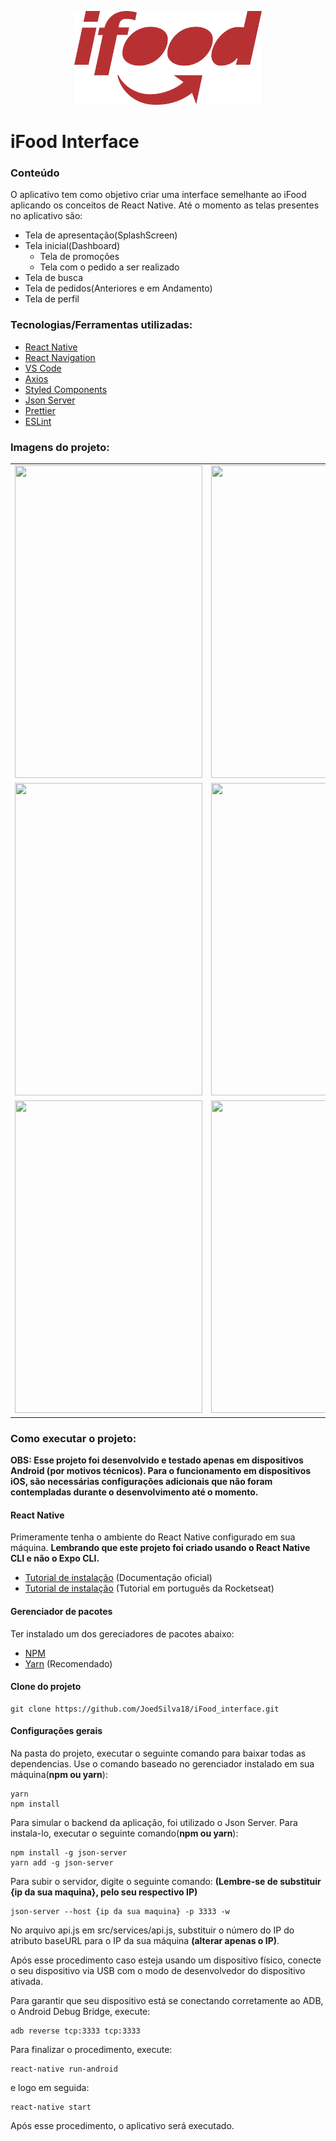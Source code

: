 <p align="center">
<img src="/src/assets/logo_red.png" height="150" width="300">
</p>

# iFood Interface

### Conteúdo
O  aplicativo tem como objetivo criar uma interface semelhante ao iFood aplicando os conceitos de React Native. Até o momento as telas presentes no aplicativo são:

+ Tela de apresentação(SplashScreen)
+ Tela inicial(Dashboard)
  + Tela de promoções
  + Tela com o pedido a ser realizado 
+ Tela de busca
+ Tela de pedidos(Anteriores e em Andamento)
+ Tela de perfil

### Tecnologias/Ferramentas utilizadas:
- [React Native](https://facebook.github.io/react-native/)
- [React Navigation](http://https://reactnavigation.org/)
- [VS Code](https://code.visualstudio.com/)
- [Axios](http://https://github.com/axios/axios)
- [Styled Components](https://styled-components.com/)
- [Json Server](https://github.com/typicode/json-server)
- [Prettier](https://prettier.io/)
- [ESLint](https://eslint.org/)

### Imagens do projeto:
| | | |
|:-------------------------:|:-------------------------:|:-------------------------:|
<img src="https://i.imgur.com/Ppmhp7V.png" height="500" width="300"> | <img src="https://i.imgur.com/nV3sWQw.png" height="500" width="300"> | <img src="https://i.imgur.com/17lc25u.png" height="500" width="300">
<img src="https://i.imgur.com/dBt0XUT.png" height="500" width="300"> | <img src="https://i.imgur.com/RplPO2P.png" height="500" width="300"> | <img src="https://i.imgur.com/zIlP8n2.png" height="500" width="300">
<img src="https://i.imgur.com/t0O3lO4.png" height="500" width="300"> | <img src="https://i.imgur.com/29giwh5.png" height="500" width="300"> | <img src="https://i.imgur.com/sX6ZzB6.png" height="500" width="300">

### Como executar o projeto:
**OBS: Esse projeto foi desenvolvido e testado apenas em dispositivos Android (por motivos técnicos). Para o funcionamento em dispositivos iOS, são necessárias configurações adicionais que não foram contempladas durante o desenvolvimento até o momento.**

#### React Native
Primeramente tenha o ambiente do React Native configurado em sua máquina. **Lembrando que este projeto foi criado usando o React Native CLI e não o Expo CLI.**
 - [Tutorial de instalação](https://facebook.github.io/react-native/docs/getting-started) (Documentação oficial)
 - [Tutorial de instalação](https://docs.rocketseat.dev/ambiente-react-native/android/linux) (Tutorial em português da Rocketseat)


#### Gerenciador de pacotes
Ter instalado um dos gereciadores de pacotes abaixo:
- [NPM](https://www.npmjs.com/)
- [Yarn](https://yarnpkg.com/) (Recomendado)

#### Clone do projeto
```
git clone https://github.com/JoedSilva18/iFood_interface.git
```

#### Configurações gerais
Na pasta do projeto, executar o seguinte comando para baixar todas as dependencias. Use o comando baseado no gerenciador instalado em sua máquina(**npm ou yarn**):
```
yarn
npm install
```

Para simular o backend da aplicação, foi utilizado o Json Server. Para instala-lo, executar o seguinte comando(**npm ou yarn**):

```
npm install -g json-server
yarn add -g json-server
```
Para subir o servidor, digite o seguinte comando: **(Lembre-se de substituir {ip da sua maquina}, pelo seu respectivo IP)**
```
json-server --host {ip da sua maquina} -p 3333 -w
```

No arquivo api.js em src/services/api.js, substituir o número do IP do atributo baseURL para o IP da sua máquina **(alterar apenas o IP)**.

Após esse procedimento caso esteja usando um dispositivo físico, conecte o seu dispositivo via USB com o modo de desenvolvedor do dispositivo ativada.

Para garantir que seu dispositivo está se conectando corretamente ao ADB, o Android Debug Bridge, execute:
```
adb reverse tcp:3333 tcp:3333
```

Para finalizar o procedimento, execute:
```
react-native run-android
```

e logo em seguida:
```
react-native start
```

Após esse procedimento, o aplicativo será executado.
